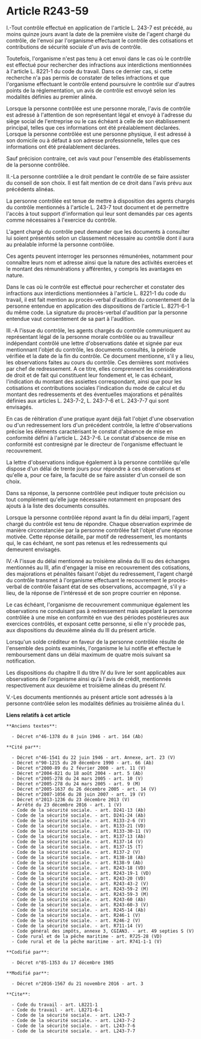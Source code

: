 # Article R243-59

I.-Tout contrôle effectué en application de l'article L. 243-7 est précédé, au moins quinze jours avant la date de la
première visite de l'agent chargé du contrôle, de l'envoi par l'organisme effectuant le contrôle des cotisations et
contributions de sécurité sociale d'un avis de contrôle. 

Toutefois, l'organisme n'est pas tenu à cet envoi dans le cas où le contrôle est effectué pour rechercher des infractions aux
interdictions mentionnées à l'article L. 8221-1 du code du travail. Dans ce dernier cas, si cette recherche n'a pas permis de
constater de telles infractions et que l'organisme effectuant le contrôle entend poursuivre le contrôle sur d'autres points
de la réglementation, un avis de contrôle est envoyé selon les modalités définies au premier alinéa. 

Lorsque la personne contrôlée est une personne morale, l'avis de contrôle est adressé à l'attention de son représentant légal
et envoyé à l'adresse du siège social de l'entreprise ou le cas échéant à celle de son établissement principal, telles que
ces informations ont été préalablement déclarées. Lorsque la personne contrôlée est une personne physique, il est adressé à
son domicile ou à défaut à son adresse professionnelle, telles que ces informations ont été préalablement déclarées. 

Sauf précision contraire, cet avis vaut pour l'ensemble des établissements de la personne contrôlée. 

II.-La personne contrôlée a le droit pendant le contrôle de se faire assister du conseil de son choix. Il est fait mention de
ce droit dans l'avis prévu aux précédents alinéas. 

La personne contrôlée est tenue de mettre à disposition des agents chargés du contrôle mentionnés à l'article L. 243-7 tout
document et de permettre l'accès à tout support d'information qui leur sont demandés par ces agents comme nécessaires à
l'exercice du contrôle. 

L'agent chargé du contrôle peut demander que les documents à consulter lui soient présentés selon un classement nécessaire au
contrôle dont il aura au préalable informé la personne contrôlée. 

Ces agents peuvent interroger les personnes rémunérées, notamment pour connaître leurs nom et adresse ainsi que la nature des
activités exercées et le montant des rémunérations y afférentes, y compris les avantages en nature. 

Dans le cas où le contrôle est effectué pour rechercher et constater des infractions aux interdictions mentionnées à
l'article L. 8221-1 du code du travail, il est fait mention au procès-verbal d'audition du consentement de la personne
entendue en application des dispositions de l'article L. 8271-6-1 du même code. La signature du procès-verbal d'audition par
la personne entendue vaut consentement de sa part à l'audition. 

III.-A l'issue du contrôle, les agents chargés du contrôle communiquent au représentant légal de la personne morale contrôlée
ou au travailleur indépendant contrôlé une lettre d'observations datée et signée par eux mentionnant l'objet du contrôle, les
documents consultés, la période vérifiée et la date de la fin du contrôle. Ce document mentionne, s'il y a lieu, les
observations faites au cours du contrôle. Ces dernières sont motivées par chef de redressement. A ce titre, elles comprennent
les considérations de droit et de fait qui constituent leur fondement et, le cas échéant, l'indication du montant des
assiettes correspondant, ainsi que pour les cotisations et contributions sociales l'indication du mode de calcul et du
montant des redressements et des éventuelles majorations et pénalités définies aux articles L. 243-7-2, L. 243-7-6 et L.
243-7-7 qui sont envisagés. 

En cas de réitération d'une pratique ayant déjà fait l'objet d'une observation ou d'un redressement lors d'un précédent
contrôle, la lettre d'observations précise les éléments caractérisant le constat d'absence de mise en conformité défini à
l'article L. 243-7-6. Le constat d'absence de mise en conformité est contresigné par le directeur de l'organisme effectuant
le recouvrement. 

La lettre d'observations indique également à la personne contrôlée qu'elle dispose d'un délai de trente jours pour répondre à
ces observations et qu'elle a, pour ce faire, la faculté de se faire assister d'un conseil de son choix. 

Dans sa réponse, la personne contrôlée peut indiquer toute précision ou tout complément qu'elle juge nécessaire notamment en
proposant des ajouts à la liste des documents consultés. 

Lorsque la personne contrôlée répond avant la fin du délai imparti, l'agent chargé du contrôle est tenu de répondre. Chaque
observation exprimée de manière circonstanciée par la personne contrôlée fait l'objet d'une réponse motivée. Cette réponse
détaille, par motif de redressement, les montants qui, le cas échéant, ne sont pas retenus et les redressements qui demeurent
envisagés. 

IV.-A l'issue du délai mentionné au troisième alinéa du III ou des échanges mentionnés au III, afin d'engager la mise en
recouvrement des cotisations, des majorations et pénalités faisant l'objet du redressement, l'agent chargé du contrôle
transmet à l'organisme effectuant le recouvrement le procès-verbal de contrôle faisant état de ses observations, accompagné,
s'il y a lieu, de la réponse de l'intéressé et de son propre courrier en réponse. 

Le cas échéant, l'organisme de recouvrement communique également les observations ne conduisant pas à redressement mais
appelant la personne contrôlée à une mise en conformité en vue des périodes postérieures aux exercices contrôlés, et exposant
cette personne, si elle n'y procède pas, aux dispositions du deuxième alinéa du III du présent article. 

Lorsqu'un solde créditeur en faveur de la personne contrôlée résulte de l'ensemble des points examinés, l'organisme le lui
notifie et effectue le remboursement dans un délai maximum de quatre mois suivant sa notification. 

Les dispositions du chapitre II du titre IV du livre Ier sont applicables aux observations de l'organisme ainsi qu'à l'avis
de crédit, mentionnés respectivement aux deuxième et troisième alinéas du présent IV. 

V.-Les documents mentionnés au présent article sont adressés à la personne contrôlée selon les modalités définies au
troisième alinéa du I.

**Liens relatifs à cet article**

	**Anciens textes**:

	  - Décret n°46-1378 du 8 juin 1946 - art. 164 (Ab)

	**Cité par**:

	  - Décret n°46-1541 du 22 juin 1946 - art. Annexe, art. 23 (V)
	  - Décret n°90-1215 du 20 décembre 1990 - art. 66 (Ab)
	  - Décret n°2000-89 du 2 février 2000 - art. 11 (V)
	  - Décret n°2004-821 du 18 août 2004 - art. 5 (Ab)
	  - Décret n°2005-278 du 24 mars 2005 - art. 10 (V)
	  - Décret n°2005-278 du 24 mars 2005 - art. 9 (M)
	  - Décret n°2005-1637 du 26 décembre 2005 - art. 14 (V)
	  - Décret n°2007-1056 du 28 juin 2007 - art. 19 (V)
	  - Décret n°2013-1236 du 23 décembre 2013 (V)
	  - Arrêté du 23 décembre 2016 - art. 1 (V)
	  - Code de la sécurité sociale. - art. D241-13 (Ab)
	  - Code de la sécurité sociale. - art. D241-24 (Ab)
	  - Code de la sécurité sociale. - art. R133-2-6 (V)
	  - Code de la sécurité sociale. - art. R133-21 (VD)
	  - Code de la sécurité sociale. - art. R133-30-11 (V)
	  - Code de la sécurité sociale. - art. R137-13 (Ab)
	  - Code de la sécurité sociale. - art. R137-14 (V)
	  - Code de la sécurité sociale. - art. R137-15 (T)
	  - Code de la sécurité sociale. - art. R137-2 (V)
	  - Code de la sécurité sociale. - art. R138-18 (Ab)
	  - Code de la sécurité sociale. - art. R138-9 (Ab)
	  - Code de la sécurité sociale. - art. R243-18 (VD)
	  - Code de la sécurité sociale. - art. R243-19-1 (VD)
	  - Code de la sécurité sociale. - art. R243-20 (VD)
	  - Code de la sécurité sociale. - art. R243-43-2 (V)
	  - Code de la sécurité sociale. - art. R243-59-2 (M)
	  - Code de la sécurité sociale. - art. R243-59-3 (M)
	  - Code de la sécurité sociale. - art. R243-60 (Ab)
	  - Code de la sécurité sociale. - art. R243-60-3 (V)
	  - Code de la sécurité sociale. - art. R245-14 (Ab)
	  - Code de la sécurité sociale. - art. R246-1 (V)
	  - Code de la sécurité sociale. - art. R246-2 (V)
	  - Code de la sécurité sociale. - art. R711-14 (V)
	  - Code général des impôts, annexe 3, CGIAN3. - art. 49 septies S (V)
	  - Code rural et de la pêche maritime - art. R725-28 (VD)
	  - Code rural et de la pêche maritime - art. R741-1-1 (V)

	**Codifié par**:

	  - Décret n°85-1353 du 17 décembre 1985

	**Modifié par**:

	  - Décret n°2016-1567 du 21 novembre 2016 - art. 3

	**Cite**:

	  - Code du travail - art. L8221-1
	  - Code du travail - art. L8271-6-1
	  - Code de la sécurité sociale. - art. L243-7
	  - Code de la sécurité sociale. - art. L243-7-2
	  - Code de la sécurité sociale. - art. L243-7-6
	  - Code de la sécurité sociale. - art. L243-7-7
